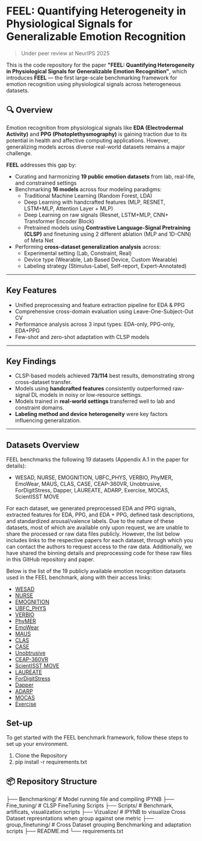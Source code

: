# FEEL: Quantifying Heterogeneity in Physiological Signals for Generalizable Emotion Recognition

> Under peer review at NeurIPS 2025

This is the code repository for the paper **"FEEL: Quantifying Heterogeneity in Physiological Signals for Generalizable Emotion Recognition"**, which introduces **FEEL** — the first large-scale benchmarking framework for emotion recognition using physiological signals across heterogeneous datasets.

## 🔍 Overview

Emotion recognition from physiological signals like **EDA (Electrodermal Activity)** and **PPG (Photoplethysmography)** is gaining traction due to its potential in health and affective computing applications. However, generalizing models across diverse real-world datasets remains a major challenge.

**FEEL** addresses this gap by:

- Curating and harmonizing **19 public emotion datasets** from lab, real-life, and constrained settings
- Benchmarking **16 models** across four modeling paradigms:
  - Traditional Machine Learning (Random Forest, LDA)
  - Deep Learning with handcrafted features (MLP, RESNET, LSTM+MLP, Attention Layer + MLP)
  - Deep Learning on raw signals (Resnet, LSTM+MLP, CNN+ Transformer Encoder Block)
  - Pretrained models using **Contrastive Language-Signal Pretraining (CLSP)** and finetuning using 2 different ablation (MLP and 1D-CNN) of Meta Net 
- Performing **cross-dataset generalization analysis** across:
  - Experimental setting (Lab, Constraint, Real)
  - Device type (Wearable, Lab Based Device, Custom Wearable)
  - Labeling strategy (Stimulus-Label, Self-report, Expert-Annotated)

---

## Key Features

- Unified preprocessing and feature extraction pipeline for EDA & PPG
- Comprehensive cross-domain evaluation using Leave-One-Subject-Out CV
- Performance analysis across 3 input types: EDA-only, PPG-only, EDA+PPG
- Few-shot and zero-shot adaptation with CLSP models

---

## Key Findings

- CLSP-based models achieved **73/114** best results, demonstrating strong cross-dataset transfer.
- Models using **handcrafted features** consistently outperformed raw-signal DL models in noisy or low-resource settings.
- Models trained in **real-world settings** transferred well to lab and constraint domains.
- **Labeling method and device heterogeneity** were key factors influencing generalization.

---

## Datasets Overview

FEEL benchmarks the following 19 datasets (Appendix A.1 in the paper for details): 

- WESAD, NURSE, EMOGNITION, UBFC_PHYS, VERBIO, PhyMER, EmoWear, MAUS, CLAS, CASE, CEAP-360VR, Unobtrusive, ForDigitStress, Dapper, LAUREATE, ADARP, Exercise, MOCAS, ScientISST MOVE

For each dataset, we generated preprocessed EDA and PPG signals, extracted features for EDA, PPG, and EDA + PPG, defined task descriptions, and standardized arousal/valence labels. Due to the nature of these datasets, most of which are available only upon request, we are unable to share the processed or raw data files publicly. However, the list below includes links to the respective papers for each dataset, through which you can contact the authors to request access to the raw data. Additionally, we have shared the binning details and preprocessing code for these raw files in this GitHub repository and paper.

Below is the list of the 19 publicly available emotion recognition datasets used in the FEEL benchmark, along with their access links:

- [WESAD](https://archive.ics.uci.edu/dataset/465/wesad+wearable+stress+and+affect+detection)
- [NURSE](https://www.nature.com/articles/s41597-022-01361-y#:~:text=The%20dataset%20provides%20more%20than,validated%20stressful%20events%20by%20nurses.)
- [EMOGNITION](https://www.nature.com/articles/s41597-022-01262-0)
- [UBFC_PHYS](https://sites.google.com/view/ybenezeth/ubfc-phys)
- [VERBIO](https://hubbs.engr.tamu.edu/resources/verbio-dataset/)
- [PhyMER](https://ieeexplore.ieee.org/document/10265252)
- [EmoWear](https://www.nature.com/articles/s41597-024-03429-3)
- [MAUS](https://ieee-dataport.org/open-access/maus-dataset-mental-workload-assessment-n-back-task-using-wearable-sensor)
- [CLAS](https://ieee-dataport.org/open-access/database-cognitive-load-affect-and-stress-recognition)
- [CASE](https://www.nature.com/articles/s41597-019-0209-0)
- [Unobtrusive](https://www.nature.com/articles/s41597-024-03738-7)
- [CEAP-360VR](https://ieeexplore.ieee.org/document/9599346)
- [ScientISST MOVE](https://physionet.org/content/scientisst-move-biosignals/1.0.1/)
- [LAUREATE](https://dl.acm.org/doi/10.1145/3610892)
- [ForDigitStress](https://ieeexplore.ieee.org/document/10756706)
- [Dapper](https://www.nature.com/articles/s41597-021-00945-4)
- [ADARP](https://arxiv.org/abs/2206.14568)
- [MOCAS](https://polytechnic.purdue.edu/ahmrs/mocas-dataset)
- [Exercise](https://www.nature.com/articles/s41597-025-04845-9)

## Set-up

To get started with the FEEL benchmark framework, follow these steps to set up your environment.

1. Clone the Repository
2. pip install -r requirements.txt

## 📦 Repository Structure

├── Benchmarking/             # Model running file and compiling IPYNB
├── Fine_tuning/              # CLSP FineTuning Scripts
├── Scripts/                  # Benchmark, artificats, visualization scripts
├── Vizualize/                # IPYNB to visualize Cross Dataset represntations when group against one metric
├── group_finetuning/         # Cross Dataset grouping Benchmarking and adaptation scripts
├── README.md
└── requirements.txt
